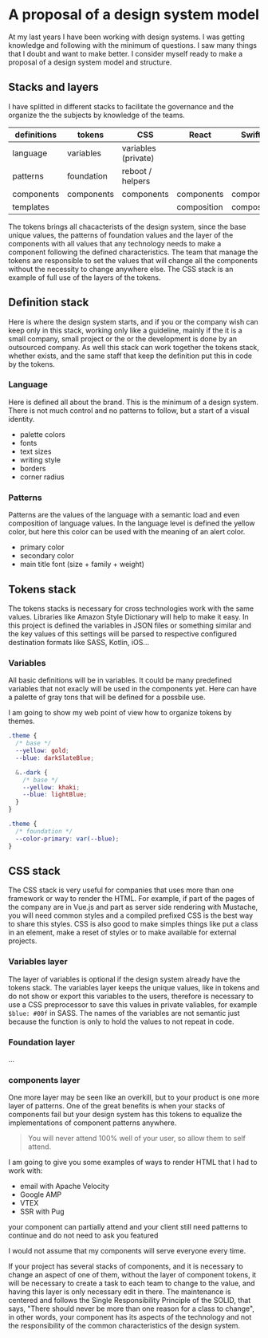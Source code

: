 # A proposal of a design system model

At my last years I have been working with design systems. I was getting knowledge and following with the minimum of questions. I saw many things that I doubt and want to make better. I consider myself ready to make a proposal of a design system model and structure.

## Stacks and layers

I have splitted in different stacks to facilitate the governance and the organize the the subjects by knowledge of the teams.

| definitions | tokens     | CSS                 | React       | SwiftUI     |
| ----------- | ---------- | ------------------- | ----------- | ----------- |
| language    | variables  | variables (private) |             |             |
| patterns    | foundation | reboot / helpers    |             |             |
| components  | components | components          | components  | components  |
| templates   |            |                     | composition | composition |

The tokens brings all chacacterists of the design system, since the base unique values, the patterns of foundation values and the layer of the components with all values that any technology needs to make a component following the defined characteristics. The team that manage the tokens are responsible to set the values that will change all the components without the necessity to change anywhere else. The CSS stack is an example of full use of the layers of the tokens.

## Definition stack

Here is where the design system starts, and if you or the company wish can keep only in this stack, working only like a guideline, mainly if the it is a small company, small project or the or the development is done by an outsourced company. As well this stack can work together the tokens stack, whether exists, and the same staff that keep the definition put this in code by the tokens.

### Language

Here is defined all about the brand. This is the minimum of a design system. There is not much control and no patterns to follow, but a start of a visual identity.

- palette colors
- fonts
- text sizes
- writing style
- borders
- corner radius

### Patterns

Patterns are the values of the language with a semantic load and even composition of language values. In the language level is defined the yellow color, but here this color can be used with the meaning of an alert color.

- primary color
- secondary color
- main title font (size + family + weight)

## Tokens stack

The tokens stacks is necessary for cross technologies work with the same values. Libraries like Amazon Style Dictionary will help to make it easy. In this project is defined the variables in JSON files or something similar and the key values of this settings will be parsed to respective configured destination formats like SASS, Kotlin, iOS...

### Variables

All basic definitions will be in variables. It could be many predefined variables that not exacly will be used in the components yet. Here can have a palette of gray tons that will be defined for a possbile use.

I am going to show my web point of view how to organize tokens by themes.

```css
.theme {
  /* base */
  --yellow: gold;
  --blue: darkSlateBlue;

  &.-dark {
    /* base */
    --yellow: khaki;
    --blue: lightBlue;
  }
}

.theme {
  /* foundation */
  --color-primary: var(--blue);
}
```

## CSS stack

The CSS stack is very useful for companies that uses more than one framework or way to render the HTML. For example, if part of the pages of the company are in Vue.js and part as server side rendering with Mustache, you will need common styles and a compiled prefixed CSS is the best way to share this styles. CSS is also good to make simples things like put a class in an element, make a reset of styles or to make available for external projects.

### Variables layer

The layer of variables is optional if the design system already have the tokens stack. The variables layer keeps the unique values, like in tokens and do not show or export this variables to the users, therefore is necessary to use a CSS preprocessor to save this values in private valiables, for example `$blue: #00f` in SASS. The names of the variables are not semantic just because the function is only to hold the values to not repeat in code.

### Foundation layer

...

### components layer

One more layer may be seen like an overkill, but to your product is one more layer of patterns. One of the great benefits is when your stacks of components fail but your design system has this tokens to equalize the implementations of component patterns anywhere.

> You will never attend 100% well of your user, so allow them to self attend.

I am going to give you some examples of ways to render HTML that I had to work with:

- email with Apache Velocity
- Google AMP
- VTEX
- SSR with Pug

your component can partially attend and your client still need patterns to continue and do not need to ask you featured 

I would not assume that my components will serve everyone every time.

If your project has several stacks of components, and it is necessary to change an aspect of one of them, without the layer of component tokens, it will be necessary to create a task to each team to change to the value, and having this layer is only necessary edit in there. The maintenance is centered and follows the Single Responsibility Principle of the SOLID, that says, "There should never be more than one reason for a class to change", in other words, your component has its aspects of the technology and not the responsibility of the common characteristics of the design system.
